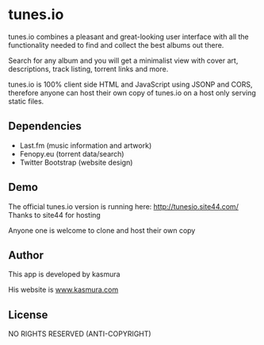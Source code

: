 tunes.io
========
tunes.io combines a pleasant and great-looking user interface with all the functionality needed to find and collect the best albums out there.

Search for any album and you will get a minimalist view with cover art, descriptions, track listing, torrent links and more.

tunes.io is 100% client side HTML and JavaScript using JSONP and CORS, therefore anyone can host their own copy of tunes.io on a host only serving static files.

## Dependencies 
 - Last.fm (music information and artwork)
 - Fenopy.eu (torrent data/search)
 - Twitter Bootstrap (website design)

## Demo
The official tunes.io version is running here: http://tunesio.site44.com/
Thanks to site44 for hosting

Anyone one is welcome to clone and host their own copy

## Author
This app is developed by kasmura

His website is www.kasmura.com

## License
NO RIGHTS RESERVED (ANTI-COPYRIGHT)
